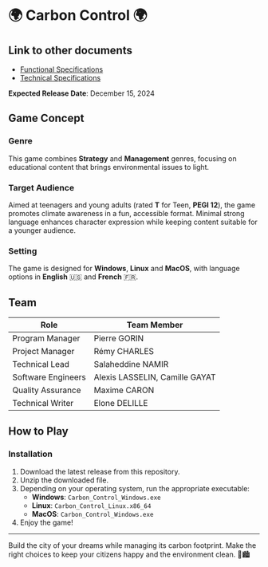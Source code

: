 # 🌍 Carbon Control 🌍

## Link to other documents

- [Functional Specifications](./Documents/FunctionalSpecifications/FunctionalSpecifications.md)
- [Technical Specifications](./Documents/TechnicalSpecification/TechnicalSpecifications.md)

**Expected Release Date**: December 15, 2024

## Game Concept

### Genre

This game combines **Strategy** and **Management** genres, focusing on educational content that brings environmental issues to light.

### Target Audience

Aimed at teenagers and young adults (rated **T** for Teen, **PEGI 12**), the game promotes climate awareness in a fun, accessible format. Minimal strong language enhances character expression while keeping content suitable for a younger audience.

### Setting

The game is designed for **Windows**, **Linux** and **MacOS**, with language options in **English** 🇺🇸 and **French** 🇫🇷.

## Team

| Role               | Team Member                    |
| ------------------ | ------------------------------ |
| Program Manager    | Pierre GORIN                   |
| Project Manager    | Rémy CHARLES                   |
| Technical Lead     | Salaheddine NAMIR              |
| Software Engineers | Alexis LASSELIN, Camille GAYAT |
| Quality Assurance  | Maxime CARON                   |
| Technical Writer   | Elone DELILLE                  |

## How to Play

### Installation

1. Download the latest release from this repository.
2. Unzip the downloaded file.
3. Depending on your operating system, run the appropriate executable:
   - **Windows**: `Carbon_Control_Windows.exe`
   - **Linux**: `Carbon_Control_Linux.x86_64`
   - **MacOS**: `Carbon_Control_Windows.exe`
4. Enjoy the game!

---

Build the city of your dreams while managing its carbon footprint. Make the right choices to keep your citizens happy and the environment clean. 🌳🏙️
